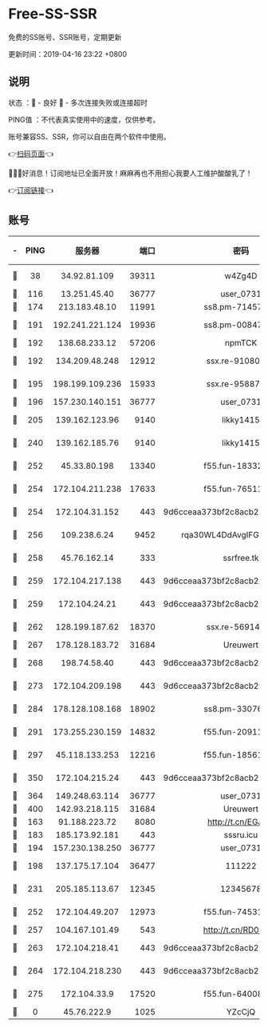 # Free-SS-SSR

免费的SS账号、SSR账号，定期更新

更新时间：2019-04-16 23:22 +0800

## 说明

状态     ：🙂 - 良好 🙁 - 多次连接失败或连接超时

PING值   ：不代表真实使用中的速度，仅供参考。

账号兼容SS、SSR，你可以自由在两个软件中使用。

👉[扫码页面](https://liesauer.github.io/Free-SS-SSR/)👈

🎉🎉🎉好消息！订阅地址已全面开放！麻麻再也不用担心我要人工维护酸酸乳了！

👉[订阅链接](https://www.liesauer.net/yogurt/subscribe?ACCESS_TOKEN=DAYxR3mMaZAsaqUb)👈

## 账号

|-|PING|服务器|端口|密码|加密方式|区域|
|:----:|:----:|:-----:|-----:|:----:|:----:|:----:|
|🙂|38|34.92.81.109|39311|w4Zg4D|chacha20-ietf|US|
|🙂|116|13.251.45.40|36777|user_0731|chacha20|SG|
|🙂|174|213.183.48.10|11991|ss8.pm-71457072|rc4-md5|RU|
|🙂|191|192.241.221.124|19936|ss8.pm-00847674|aes-256-cfb|US|
|🙂|192|138.68.233.12|57206|npmTCK|rc4-md5|US|
|🙂|192|134.209.48.248|12912|ssx.re-91080616|aes-256-cfb|US|
|🙂|195|198.199.109.236|15933|ssx.re-95887185|aes-256-cfb|US|
|🙂|196|157.230.140.151|36777|user_0731|chacha20|US|
|🙂|205|139.162.123.96|9140|likky1415|aes-256-cfb|JP|
|🙂|240|139.162.185.76|9140|likky1415|aes-256-cfb|DE|
|🙂|252|45.33.80.198|13340|f55.fun-18332298|aes-256-cfb|US|
|🙂|254|172.104.211.238|17633|f55.fun-76511105|aes-256-cfb|US|
|🙂|254|172.104.31.152|443|9d6cceaa373bf2c8acb22e60b6a58be6|aes-256-cfb|US|
|🙂|256|109.238.6.24|9452|rqa30WL4DdAvgIFG6Fs3znzTa|aes-256-cfb|FR|
|🙂|258|45.76.162.14|333|ssrfree.tk|aes-256-cfb|SG|
|🙂|259|172.104.217.138|443|9d6cceaa373bf2c8acb22e60b6a58be6|aes-256-cfb|US|
|🙂|259|172.104.24.21|443|9d6cceaa373bf2c8acb22e60b6a58be6|aes-256-cfb|US|
|🙂|262|128.199.187.62|18370|ssx.re-56914452|aes-256-cfb|SG|
|🙂|267|178.128.183.72|31684|Ureuwert|chacha20|US|
|🙂|268|198.74.58.40|443|9d6cceaa373bf2c8acb22e60b6a58be6|aes-256-cfb|US|
|🙂|273|172.104.209.198|443|9d6cceaa373bf2c8acb22e60b6a58be6|aes-256-cfb|US|
|🙂|284|178.128.108.168|18902|ss8.pm-33076243|aes-256-cfb|SG|
|🙂|291|173.255.230.159|14832|f55.fun-20911202|aes-256-cfb|US|
|🙂|297|45.118.133.253|12216|f55.fun-18561678|aes-256-cfb|SG|
|🙂|350|172.104.215.24|443|9d6cceaa373bf2c8acb22e60b6a58be6|aes-256-cfb|US|
|🙂|364|149.248.63.114|36777|user_0731|chacha20|CA|
|🙂|400|142.93.218.115|31684|Ureuwert|chacha20|IN|
|🙂|163|91.188.223.72|8080|http://t.cn/EGJIyrl|rc4-md5|RU|
|🙂|183|185.173.92.181|443|sssru.icu|rc4-md5|RU|
|🙂|194|157.230.138.250|36777|user_0731|chacha20|US|
|🙂|198|137.175.17.104|36477|111222|aes-256-cfb|US|
|🙂|231|205.185.113.67|12345|12345678|aes-256-cfb|US|
|🙂|252|172.104.49.207|12973|f55.fun-74531550|aes-256-cfb|SG|
|🙂|257|104.167.101.49|543|http://t.cn/RD0D7sx|rc4-md5|CA|
|🙂|263|172.104.218.41|443|9d6cceaa373bf2c8acb22e60b6a58be6|aes-256-cfb|US|
|🙂|264|172.104.218.230|443|9d6cceaa373bf2c8acb22e60b6a58be6|aes-256-cfb|US|
|🙂|275|172.104.33.9|17520|f55.fun-64008519|aes-256-cfb|SG|
|🙁|0|45.76.222.9|1025|YZcCjQ|rc4-md5|JP|
